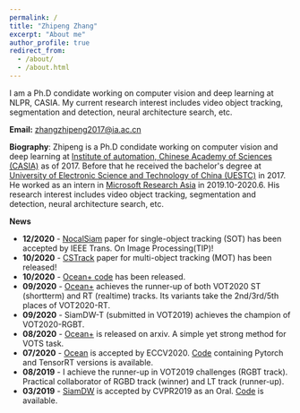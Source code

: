 ```yaml
---
permalink: /
title: "Zhipeng Zhang"
excerpt: "About me"
author_profile: true
redirect_from: 
  - /about/
  - /about.html
---
```


I am a Ph.D condidate working on computer vision and deep learning at NLPR, CASIA. My current research interest includes video object tracking, segmentation and detection, neural architecture search, etc.

**Email:** zhangzhipeng2017@ia.ac.cn <br/>

**Biography**: Zhipeng is a Ph.D condidate working on computer vision and deep learning at [Institute of automation, Chinese Academy of Sciences (CASIA)](http://www.ia.cas.cn/) as of 2017. Before that he received the bachelor's degree at [University of Electronic Science and Technology of China (UESTC)](https://www.uestc.edu.cn/) in 2017. He worked as an intern in [Microsoft Research Asia](https://www.msra.cn/) in 2019.10-2020.6. His research interest includes video object tracking, segmentation and detection, neural architecture search, etc.

**News**
- **12/2020** - [NocalSiam]() paper for single-object tracking (SOT) has been accepted by IEEE Trans. On Image Processing(TIP)!
- **10/2020** - [CSTrack](https://arxiv.org/pdf/2010.12138.pdf) paper for multi-object tracking (MOT) has been released!
- **10/2020** - [Ocean+ code](https://github.com/JudasDie/SOTS) has been released. 
- **09/2020** - [Ocean+](https://arxiv.org/abs/2008.02745) achieves the runner-up of both VOT2020 ST (shortterm) and RT (realtime) tracks. Its variants take the 2nd/3rd/5th places of VOT2020-RT. 
- **09/2020** - SiamDW-T (submitted in VOT2019) achieves the champion of VOT2020-RGBT.
- **08/2020** - [Ocean+](https://arxiv.org/abs/2008.02745) is released on arxiv. A simple yet strong method for VOTS task.
- **07/2020** - [Ocean](https://arxiv.org/abs/2006.10721) is accepted by ECCV2020. [Code](https://github.com/researchmm/TracKit) containing Pytorch and TensorRT versions is available.
- **08/2019** - I achieve the runner-up in VOT2019 challenges (RGBT track). Practical collaborator of RGBD track (winner) and LT track (runner-up).
- **03/2019** - [SiamDW](https://openaccess.thecvf.com/content_CVPR_2019/papers/Zhang_Deeper_and_Wider_Siamese_Networks_for_Real-Time_Visual_Tracking_CVPR_2019_paper.pdf) is accepted by CVPR2019 as an Oral. [Code](https://github.com/researchmm/TracKit) is available.



